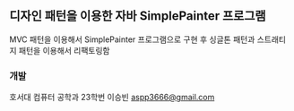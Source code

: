 ## 디자인 패턴을 이용한 자바 SimplePainter 프로그램

MVC 패턴을 이용해서 SimplePainter 프로그램으로 구현 후 싱글톤 패턴과 스트래티지 패턴을 이용해서 리팩토링함

### 개발
호서대 컴퓨터 공학과
23학번 이승빈 aspp3666@gmail.com
